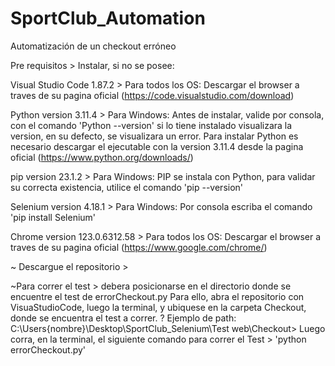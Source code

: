 # SportClub_Automation
Automatización de un checkout erróneo

 Pre requisitos > Instalar, si no se posee:

 Visual Studio Code 1.87.2 >
   Para todos los OS:
   Descargar el browser a traves de su pagina oficial (https://code.visualstudio.com/download)
 
 Python version 3.11.4 >
   Para Windows:
   Antes de instalar, valide por consola, con el comando 'Python --version' si lo tiene instalado visualizara la version, en su defecto, se visualizara un error.
   Para instalar Python es necesario descargar el ejecutable con la version 3.11.4 desde la pagina oficial (https://www.python.org/downloads/)
   
 pip version 23.1.2 >
   Para Windows:
   PIP se instala con Python, para validar su correcta existencia, utilice el comando 'pip --version'
   
 Selenium version 4.18.1 >
   Para Windows:
   Por consola escriba el comando 'pip install Selenium'
   
 Chrome version 123.0.6312.58 >
   Para todos los OS:
   Descargar el browser a traves de su pagina oficial (https://www.google.com/chrome/)

~ Descargue el repositorio >

~Para correr el test > debera posicionarse en el directorio donde se encuentre el test de errorCheckout.py
Para ello, abra el repositorio con VisuaStudioCode, luego la terminal, y ubiquese en la carpeta Checkout, donde se encuentra el test a correr.
  ? Ejemplo de path: C:\Users\{nombre}\Desktop\SportClub_Selenium\Test web\Checkout>
Luego corra, en la terminal, el siguiente comando para correr el Test > 'python errorCheckout.py'

  
